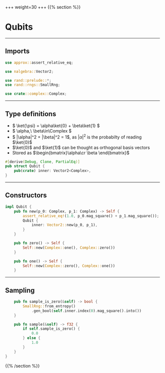 +++
weight=30
+++
{{% section %}}
# Qubits
---
## Imports
```rust
use approx::assert_relative_eq;

use nalgebra::Vector2;

use rand::prelude::*;
use rand::rngs::SmallRng;

use crate::complex::Complex;
```
---
## Type definitions
- $ \ket{\psi} = \alpha\ket{0} + \beta\ket{1} $
- $ \alpha,\ \beta\in\Complex $
- $ |\alpha|^2 + |\beta|^2 = 1$, as $|\alpha|^2$ is the probabilty of reading $\ket{0}$
- $\ket{0}$ and $\ket{1}$ can be thought as orthogonal basis vectors
- Stored as $\begin{bmatrix}\alpha\cr \beta \end{bmatrix}$
```rust
#[derive(Debug, Clone, PartialEq)]
pub struct Qubit {
    pub(crate) inner: Vector2<Complex>,
}
```
---
## Constructors
```rust
impl Qubit {
    pub fn new(p_0: Complex, p_1: Complex) -> Self {
        assert_relative_eq!(1.0, p_0.mag_square() + p_1.mag_square());
        Qubit {
            inner: Vector2::new(p_0, p_1),
        }
    }

    pub fn zero() -> Self {
        Self::new(Complex::one(), Complex::zero())
    }

    pub fn one() -> Self {
        Self::new(Complex::zero(), Complex::one())
    }
```
---
## Sampling
```rust
    pub fn sample_is_zero(&self) -> bool {
        SmallRng::from_entropy()
            .gen_bool(self.inner.index(0).mag_square().into())
    }

    pub fn sample(&self) -> f32 {
        if self.sample_is_zero() {
            0.0
        } else {
            1.0
        }
    }
}
```
{{% /section %}}